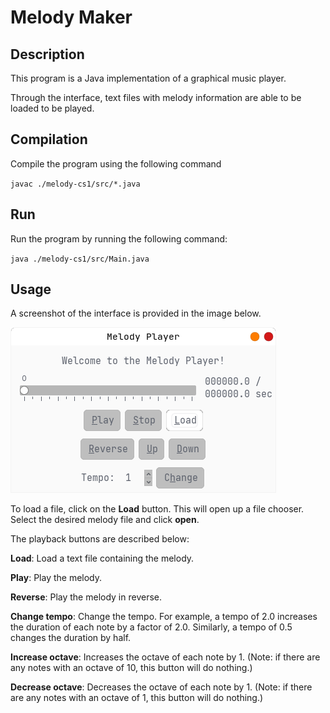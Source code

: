 # Melody Maker

## Description
This program is a Java implementation of a graphical music player.

Through the interface, text files with melody information are able to be loaded to be played.

## Compilation
Compile the program using the following command

`
javac ./melody-cs1/src/*.java
`

## Run
Run the program by running the following command:

`
java ./melody-cs1/src/Main.java
`

## Usage
A screenshot of the interface is provided in the image below.

![Graphical interface](/melody-cs1/assets/img/Melody_player_gui.png)

To load a file, click on the **Load** button. This will open up a file chooser. Select the desired melody file and click **open**.

The playback buttons are described below:

**Load**: Load a text file containing the melody.

**Play**: Play the melody.

**Reverse**: Play the melody in reverse.

**Change tempo**: Change the tempo. For example, a tempo of 2.0 increases the duration of each note by a factor of 2.0. Similarly, a tempo of 0.5 changes the duration by half.

**Increase octave**: Increases the octave of each note by 1. (Note: if there are any notes with an octave of 10, this button will do nothing.)

**Decrease octave**: Decreases the octave of each note by 1. (Note: if there are any notes with an octave of 1, this button will do nothing.)
